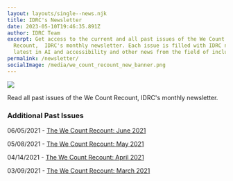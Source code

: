 ```yaml
---
layout: layouts/single--news.njk
title: IDRC's Newsletter
date: 2023-05-10T19:46:35.891Z
author: IDRC Team
excerpt: Get access to the current and all past issues of the We Count
  Recount,  IDRC's monthly newsletter. Each issue is filled with IDRC news, the
  latest in AI and accessibility and other news from the field of inclusion.
permalink: /newsletter/
socialImage: /media/we_count_recount_new_banner.png
---
```

![](/media/we_count_recount_new_banner.png)

Read all past issues of the We Count Recount, IDRC's monthly newsletter.

<style type="text/css">
<!--
.display_archive {font-family: arial,verdana; font-size: 18px;}
.campaign {line-height: 125%; margin: 5px;}
//-->
</style>

<script language="javascript" src="//ocadu.us6.list-manage.com/generate-js/?u=df09b45913649b12f2a2aef66&fid=22913&show=1000" type="text/javascript"></script>

### Additional Past Issues

06/05/2021 - [The We Count Recount: June 2021](https://wecount.inclusivedesign.ca/uploads/the-we-count-recount_-june-2021_accessible.docx)

05/08/2021 - [The We Count Recount: May 2021](https://wecount.inclusivedesign.ca/uploads/the-we-count-recount_-may-2021_accessible.docx)

04/14/2021 - [The We Count Recount: April 2021](https://wecount.inclusivedesign.ca/uploads/the-we-count-recount_-april-2021_accessible.docx)

03/09/2021 - [The We Count Recount: March 2021](https://wecount.inclusivedesign.ca/uploads/the-we-count-recount_-march-2021_accessible.docx)
